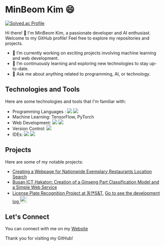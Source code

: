 # MinBeom Kim 😄

[![Solved.ac Profile](http://mazassumnida.wtf/api/v2/generate_badge?boj=sou03062)](https://solved.ac/sou03062/)

Hi there! 👋 I'm MinBeom Kim, a passionate developer and AI enthusiast. Welcome to my GitHub profile! Feel free to explore my repositories and projects.

- 🔭 I’m currently working on exciting projects involving machine learning and web development.
- 🌱 I’m continuously learning and exploring new technologies to stay up-to-date.
- 💬 Ask me about anything related to programming, AI, or technology.

## Technologies and Tools

Here are some technologies and tools that I'm familiar with:

- Programming Languages :  <img src="https://img.shields.io/badge/Python-3776AB?style=flat-square&logo=Python&logoColor=white"/> <img src="https://img.shields.io/badge/java-007396?style=flat-square&logo=java&logoColor=white"/>
- Machine Learning:  TensorFlow, PyTorch
- Web Development:  <img src="https://img.shields.io/badge/Flask-000000?style=flat-square&logo=flask&logoColor=white"/> <img src="https://img.shields.io/badge/React-61DAFB?style=flat-square&logo=React&logoColor=black"/>
- Version Control:  <img src="https://img.shields.io/badge/Git-F05032?style=flat-square&logo=git&logoColor=white"/>
- IDEs:  <img src="https://img.shields.io/badge/Visual Studio Code-007ACC?style=flat-square&logo=Visual Studio Code&logoColor=white"/> <img src="https://img.shields.io/badge/Google Colab-F9AB00?style=flat-square&logo=Google Colab&logoColor=white"/>

## Projects

Here are some of my notable projects:

- [Creating a Webpage for Nationwide Exemplary Restaurants Location Search](https://github.com/JIeunhuh/K3MiniProject)
- [Busan ICT Hakaton: Creation of a Ginseng Part Classification Model and a Simple Web Service](https://github.com/sou05091/2023-ICTBusanHakaton)
- [License Plate Recognition Project at 동연S&T](https://github.com/sou05091/MainProject_LicensePlate), <a href="https://shrub-snap-550.notion.site/CRUD-566be659b7bf4693a6515f408cf2f1d9?pvs=4">Go to see the development log  <img width="23" src="https://upload.wikimedia.org/wikipedia/commons/e/e9/Notion-logo.svg"> </a>

## Let's Connect

You can connect with me on my [Website](https://sou05091.github.io/MinBeom/)

Thank you for visiting my GitHub!
